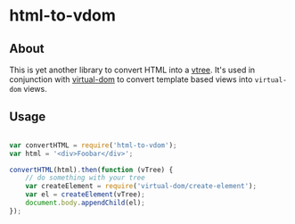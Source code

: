 html-to-vdom
============

About
-----

This is yet another library to convert HTML into a [vtree](https://github.com/Matt-Esch/vtree).
It's used in conjunction with [virtual-dom](https://github.com/Matt-Esch/virtual-dom) to convert template based views into `virtual-dom` views.


Usage
-----

```javascript

var convertHTML = require('html-to-vdom');
var html = '<div>Foobar</div>';

convertHTML(html).then(function (vTree) { 
    // do something with your tree
    var createElement = require('virtual-dom/create-element');
    var el = createElement(vTree);
    document.body.appendChild(el);
});
```


